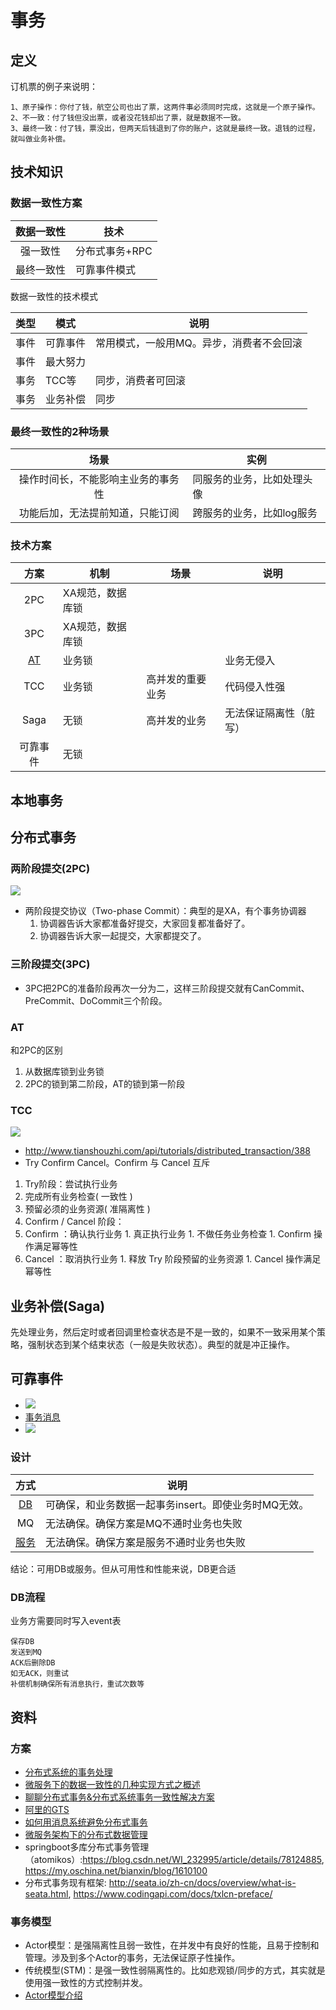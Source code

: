 # 事务
## 定义
订机票的例子来说明：
```
1、原子操作：你付了钱，航空公司也出了票，这两件事必须同时完成，这就是一个原子操作。
2、不一致：付了钱但没出票，或者没花钱却出了票，就是数据不一致。
3、最终一致：付了钱，票没出，但两天后钱退到了你的账户，这就是最终一致。退钱的过程，就叫做业务补偿。
```

## 技术知识
### 数据一致性方案
| 数据一致性 | 技术 |
| :-: | - |
| 强一致性 | 分布式事务+RPC |
| 最终一致性 | 可靠事件模式 |

数据一致性的技术模式

| 类型 | 模式 | 说明 |
| :-: | - | - |
| 事件 | 可靠事件 | 常用模式，一般用MQ。异步，消费者不会回滚 |
| 事件 | 最大努力 |  |
| 事务 | TCC等 | 同步，消费者可回滚 |
| 事务 | 业务补偿 | 同步 |

### 最终一致性的2种场景
| 场景 | 实例 |
| :-: | - |
| 操作时间长，不能影响主业务的事务性 | 同服务的业务，比如处理头像 |
| 功能后加，无法提前知道，只能订阅 | 跨服务的业务，比如log服务 |

### 技术方案
| 方案 | 机制 | 场景 | 说明 |
| :-: | - | - | - |
| 2PC | XA规范，数据库锁 |  |  |
| 3PC | XA规范，数据库锁 |  |  |
| [AT](http://seata.io/zh-cn/docs/dev/mode/at-mode.html) | 业务锁 |  | 业务无侵入 |
| TCC | 业务锁 | 高并发的重要业务 | 代码侵入性强 |
| Saga | 无锁 | 高并发的业务 | 无法保证隔离性（脏写） |
| 可靠事件 | 无锁 |  |  |

## 本地事务

## 分布式事务

### 两阶段提交(2PC)
![](https://images0.cnblogs.com/blog2015/522490/201508/091642197846523.png)
* 两阶段提交协议（Two-phase Commit）：典型的是XA，有个事务协调器
  1. 协调器告诉大家都准备好提交，大家回复都准备好了。
  1. 协调器告诉大家一起提交，大家都提交了。

### 三阶段提交(3PC)
* 3PC把2PC的准备阶段再次一分为二，这样三阶段提交就有CanCommit、PreCommit、DoCommit三个阶段。

### AT
和2PC的区别
1. 从数据库锁到业务锁
1. 2PC的锁到第二阶段，AT的锁到第一阶段

### TCC
![](https://static001.geekbang.org/infoq/e3/e37f11e97dd228997257ee1d3c9ee608.webp?x-oss-process=image/resize,p_80/format,jpg)
* http://www.tianshouzhi.com/api/tutorials/distributed_transaction/388
* Try Confirm Cancel。Confirm 与 Cancel 互斥
1. Try阶段：尝试执行业务
  1. 完成所有业务检查( 一致性 )
  1. 预留必须的业务资源( 准隔离性 )
1. Confirm / Cancel 阶段：
  1. Confirm ：确认执行业务
    1. 真正执行业务
    1. 不做任务业务检查
    1. Confirm 操作满足幂等性
  1. Cancel ：取消执行业务
    1. 释放 Try 阶段预留的业务资源
    1. Cancel 操作满足幂等性

## 业务补偿(Saga)
先处理业务，然后定时或者回调里检查状态是不是一致的，如果不一致采用某个策略，强制状态到某个结束状态（一般是失败状态）。典型的就是冲正操作。

## 可靠事件
* ![](http://img.mp.itc.cn/upload/20170320/216e5dbc264d4b8a8e3a1019adf5208b_th.jpeg)
* [事务消息](https://juejin.cn/post/6844904106532962311)
* ![](https://user-gold-cdn.xitu.io/2020/3/30/17128badd2b89469?imageView2/0/w/1280/h/960/format/webp/ignore-error/1)
### 设计
| 方式 | 说明 |
| :-: | - |
| [DB](https://www.jianshu.com/p/8de3b3bba4e8) | 可确保，和业务数据一起事务insert。即使业务时MQ无效。 |
| MQ | 无法确保。确保方案是MQ不通时业务也失败 |
| [服务](https://segmentfault.com/a/1190000022857277) | 无法确保。确保方案是服务不通时业务也失败 |

结论：可用DB或服务。但从可用性和性能来说，DB更合适
### DB流程
业务方需要同时写入event表
```
保存DB
发送到MQ
ACK后删除DB
如无ACK，则重试
补偿机制确保所有消息执行，重试次数等
```

## 资料
### 方案
* [分布式系统的事务处理](https://coolshell.cn/articles/10910.html)
* [微服务下的数据一致性的几种实现方式之概述](https://www.jianshu.com/p/b264a196b177)
* [聊聊分布式事务&分布式系统事务一致性解决方案](http://blog.csdn.net/gaowenhui2008/article/details/53910341)
* [阿里的GTS](http://tech.huanqiu.com/news/2017-04/10451235.html)
* [如何用消息系统避免分布式事务](http://www.cnblogs.com/LBSer/p/4715395.html)
* [微服务架构下的分布式数据管理 ](https://www.sohu.com/a/129437612_468741)
* springboot多库分布式事务管理（atomikos）:https://blog.csdn.net/WI_232995/article/details/78124885, https://my.oschina.net/bianxin/blog/1610100
* 分布式事务现有框架: http://seata.io/zh-cn/docs/overview/what-is-seata.html, https://www.codingapi.com/docs/txlcn-preface/

### 事务模型
* Actor模型：是强隔离性且弱一致性，在并发中有良好的性能，且易于控制和管理。涉及到多个Actor的事务，无法保证原子性操作。
* 传统模型(STM)：是强一致性弱隔离性的。比如悲观锁/同步的方式，其实就是使用强一致性的方式控制并发。
* [Actor模型介绍](https://www.cnblogs.com/listenfwind/p/9963489.html)
